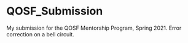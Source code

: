 # QOSF_Submission
My submission for the QOSF Mentorship Program, Spring 2021. Error correction on a bell circuit.
